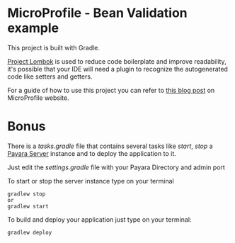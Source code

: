 # MicroProfile - Bean Validation example
This project is built with Gradle.  

[Project Lombok](https://projectlombok.org/features/all) is used to reduce code boilerplate and improve readability, it's possible that your IDE will need a plugin to recognize the autogenerated code like setters and getters.

For a guide of how to use this project you can refer to [this blog post]() on MicroProfile website.



# Bonus
There is a _tasks.gradle_ file that contains several tasks like _start_, _stop_ a [Payara Server](https://www.payara.fish/) instance and to deploy the application to it.
  
Just edit the _settings.gradle_ file with your Payara Directory and admin port

To start or stop the server instance type on your terminal
```
gradlew stop
or
gradlew start
``` 

To build and deploy your application just type on your terminal:
```
gradlew deploy
``` 
